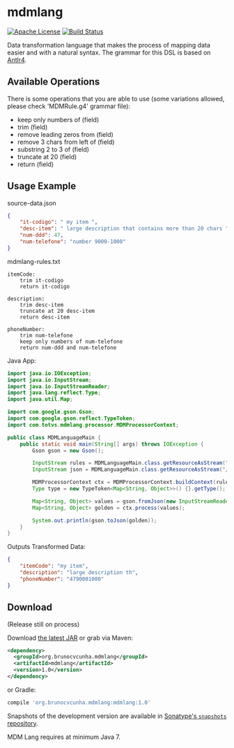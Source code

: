 mdmlang
========

[![Apache License](http://img.shields.io/badge/license-ASL-blue.svg)](https://github.com/brunocvcunha/mdmlang/blob/master/LICENSE)
[![Build Status](https://travis-ci.org/brunocvcunha/mdmlang.svg)](https://travis-ci.org/brunocvcunha/mdmlang)

Data transformation language that makes the process of mapping data easier and with a natural syntax.
The grammar for this DSL is based on [Antlr4](http://www.antlr.org/).

Available Operations
--------
There is some operations that you are able to use (some variations allowed, please check 'MDMRule.g4' grammar file):

- keep only numbers of (field)
- trim (field)
- remove leading zeros from (field)
- remove 3 chars from left of (field)
- substring 2 to 3 of (field)
- truncate at 20 (field)
- return (field)


Usage Example
--------

source-data.json
```json
{
    "it-codigo": " my item ",
    "desc-item": " large description that contains more than 20 chars ",
    "num-ddd": 47,
    "num-telefone": "number 9000-1000"
}
```

mdmlang-rules.txt
```text
itemCode:
    trim it-codigo
    return it-codigo

description:
    trim desc-item
    truncate at 20 desc-item
    return desc-item
    
phoneNumber:
    trim num-telefone
    keep only numbers of num-telefone
    return num-ddd and num-telefone
```

Java App:
```java
import java.io.IOException;
import java.io.InputStream;
import java.io.InputStreamReader;
import java.lang.reflect.Type;
import java.util.Map;

import com.google.gson.Gson;
import com.google.gson.reflect.TypeToken;
import com.totvs.mdmlang.processor.MDMProcessorContext;

public class MDMLanguageMain {
    public static void main(String[] args) throws IOException {
        Gson gson = new Gson();

        InputStream rules = MDMLanguageMain.class.getResourceAsStream("/mdmlang-rules.txt");
        InputStream json = MDMLanguageMain.class.getResourceAsStream("/source-data.json");

        MDMProcessorContext ctx = MDMProcessorContext.buildContext(rules);
        Type type = new TypeToken<Map<String, Object>>() {}.getType();

        Map<String, Object> values = gson.fromJson(new InputStreamReader(json), type);
        Map<String, Object> golden = ctx.process(values);

        System.out.println(gson.toJson(golden));
    }
}
```


Outputs Transformed Data:
```json
{
    "itemCode": "my item",
    "description": "large description th",
    "phoneNumber": "4790001000"
}
```



Download 
--------
(Release still on process)

Download [the latest JAR][1] or grab via Maven:
```xml
<dependency>
  <groupId>org.brunocvcunha.mdmlang</groupId>
  <artifactId>mdmlang</artifactId>
  <version>1.0</version>
</dependency>
```
or Gradle:
```groovy
compile 'org.brunocvcunha.mdmlang:mdmlang:1.0'
```

Snapshots of the development version are available in [Sonatype's `snapshots` repository][snap].

MDM Lang requires at minimum Java 7.


 [1]: https://search.maven.org/remote_content?g=org.brunocvcunha.mdmlang&a=mdmlang&v=LATEST
 [snap]: https://oss.sonatype.org/content/repositories/snapshots/
